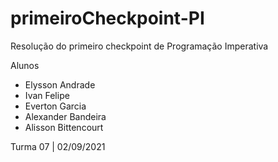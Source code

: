 # primeiroCheckpoint-PI
Resolução do primeiro checkpoint de Programação Imperativa

Alunos
- Elysson Andrade
- Ivan Felipe
- Everton Garcia
- Alexander Bandeira
- Alisson Bittencourt

Turma 07 | 02/09/2021
